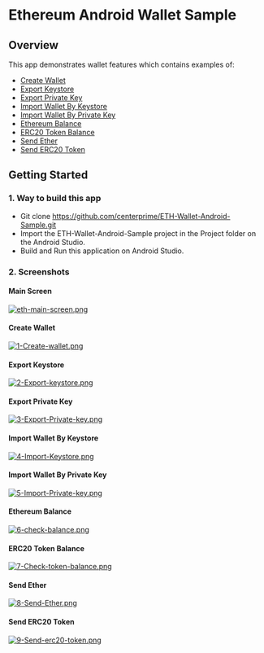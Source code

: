 # Ethereum Android Wallet Sample

## Overview 

This app demonstrates wallet features which contains examples of: 
  - [Create Wallet](#create-wallet)
  - [Export Keystore](#export-keystore)
  - [Export Private Key](#export-private-key)
  - [Import Wallet By Keystore](#import-wallet-by-keystore)
  - [Import Wallet By Private Key](#import-wallet-by-private-key)
  - [Ethereum Balance](#ethereum-balance)
  - [ERC20 Token Balance](#erc20-token-balance)
  - [Send Ether](#send-ether)
  - [Send ERC20 Token](#send-erc20-token)

## Getting Started 

### 1. Way to build this app 
- Git clone https://github.com/centerprime/ETH-Wallet-Android-Sample.git 
- Import the ETH-Wallet-Android-Sample project in the Project folder on the Android Studio.
- Build and Run this application on Android Studio. 

### 2. Screenshots

#### Main Screen
[![eth-main-screen.png](https://i.postimg.cc/7LBFFFG0/0-eth-main-screen.png)](https://postimg.cc/qt3DnZGv)

#### Create Wallet 
[![1-Create-wallet.png](https://i.postimg.cc/KjPt2bm3/1-Create-wallet.png)](https://postimg.cc/Wq4dGQFs)

#### Export Keystore
[![2-Export-keystore.png](https://i.postimg.cc/xTPLp9sW/2-Export-keystore.png)](https://postimg.cc/gnnwnbbD)

#### Export Private Key
[![3-Export-Private-key.png](https://i.postimg.cc/nV4mMHtC/3-Export-Private-key.png)](https://postimg.cc/SjKRvbRh)

#### Import Wallet By Keystore
[![4-Import-Keystore.png](https://i.postimg.cc/hvcfVdqh/4-Import-Keystore.png)](https://postimg.cc/G8gLC9t1)

#### Import Wallet By Private Key
[![5-Import-Private-key.png](https://i.postimg.cc/FKSRqZr7/5-Import-Private-key.png)](https://postimg.cc/rd8MR5tk)

#### Ethereum Balance
[![6-check-balance.png](https://i.postimg.cc/xCSCSz8g/6-check-balance.png)](https://postimg.cc/DWBFrmqb)

#### ERC20 Token Balance
[![7-Check-token-balance.png](https://i.postimg.cc/V6BNskbw/7-Check-token-balance.png)](https://postimg.cc/cgCWXZmk)

#### Send Ether
[![8-Send-Ether.png](https://i.postimg.cc/C5hxRpjq/8-Send-Ether.png)](https://postimg.cc/zbQrQM2z)

#### Send ERC20 Token
[![9-Send-erc20-token.png](https://i.postimg.cc/Df6ztmTd/9-Send-erc20-token.png)](https://postimg.cc/Bt8sFStX)

